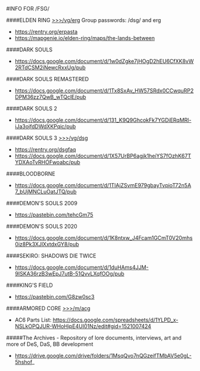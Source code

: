 #INFO FOR /FSG/

####ELDEN RING
[>>>/vg/erg](https://boards.4channel.org/vg/catalog#s=erg)
Group passwords: /dsg/ and erg
- https://rentry.org/erpasta
- https://mapgenie.io/elden-ring/maps/the-lands-between

####DARK SOULS
- https://docs.google.com/document/d/1w0dZgke7jHOgD2hEU6CfXK8vW2RTdCSM2iNewcRxxUg/pub

####DARK SOULS REMASTERED
- https://docs.google.com/document/d/1Tx8SxAv_HW57SRdx0CCwquRP2DPM36zz7QwB_wTQclE/pub

####DARK SOULS 2
- https://docs.google.com/document/d/131_K9Q9GhcokFk7YGDiERqMRl-iJa3ojfdDWdXKPqic/pub

####DARK SOULS 3
[>>>/vg/dsg](https://boards.4channel.org/vg/catalog#s=dsg)
- https://rentry.org/dsgfaq
- https://docs.google.com/document/d/1X57UrBP6agjk1heiYS7fOzhK67TYDXAoTvRHOFwoabc/pub

####BLOODBORNE
- https://docs.google.com/document/d/1TlAjZSvmE979gbayTvpioT72n5A7_bUjMNCLuOatJTQ/pub

####DEMON'S SOULS 2009
- https://pastebin.com/tehcGm75 

####DEMON'S SOULS 2020
- https://docs.google.com/document/d/1K8ntxw_J4Fcam1GCmT0V20mhs0iz8Pk3XJlXxtdxGY8/pub

####SEKIRO: SHADOWS DIE TWICE
- https://docs.google.com/document/d/1duHAms4JJM-9ISKA36rzB3wEpJ7utB-51QvvLXqfOOg/pub

####KING'S FIELD
- https://pastebin.com/G8zw0sc3 

####ARMORED CORE
[>>>/m/acg](https://boards.4channel.org/m/catalog#s=acg)
- AC6 Parts List: https://docs.google.com/spreadsheets/d/1YLPD_x-NSLkOPQJUR-WHoHipE4UI01Nz/edit#gid=1521007424

#####The Archives - Repository of lore documents, interviews, art and more of DeS, DaS, BB development
- https://drive.google.com/drive/folders/1MsqQvo7nQGzeifTMbAV5e0gL-5hshof_